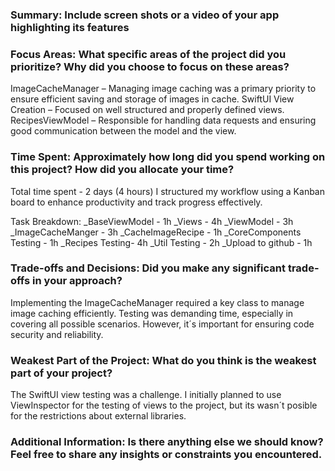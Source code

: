 ### Summary: Include screen shots or a video of your app highlighting its features


### Focus Areas: What specific areas of the project did you prioritize? Why did you choose to focus on these areas?
ImageCacheManager – Managing image caching was a primary priority to ensure efficient saving and storage of images in cache.
SwiftUI View Creation – Focused on well structured and properly defined views.
RecipesViewModel – Responsible for handling data requests and ensuring good communication between the model and the view.

### Time Spent: Approximately how long did you spend working on this project? How did you allocate your time?
Total time spent - 2 days (4 hours)
I structured my workflow using a Kanban board to enhance productivity and track progress effectively.

Task Breakdown:
_BaseViewModel - 1h
_Views - 4h
_ViewModel - 3h
_ImageCacheManger - 3h
_CacheImageRecipe - 1h
_CoreComponents Testing - 1h
_Recipes Testing- 4h
_Util Testing - 2h
_Upload to github - 1h

### Trade-offs and Decisions: Did you make any significant trade-offs in your approach?
Implementing the ImageCacheManager required a key class to manage image caching efficiently.
Testing was demanding time, especially in covering all possible scenarios. However, it´s important for ensuring code security and reliability.

### Weakest Part of the Project: What do you think is the weakest part of your project?
The SwiftUI view testing was a challenge. I initially planned to use ViewInspector for the testing of views to the project, but its wasn´t posible for the 
restrictions about external libraries. 

### Additional Information: Is there anything else we should know? Feel free to share any insights or constraints you encountered.
